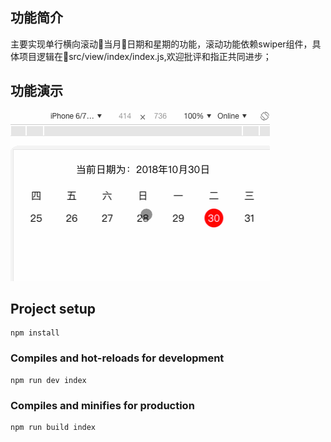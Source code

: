 
## 功能简介

主要实现单行横向滚动当月日期和星期的功能，滚动功能依赖swiper组件，具体项目逻辑在src/view/index/index.js,欢迎批评和指正共同进步；


## 功能演示

<img src="src/images/demo.gif" />


## Project setup
```
npm install
```

### Compiles and hot-reloads for development
```
npm run dev index
```

### Compiles and minifies for production
```
npm run build index
```




